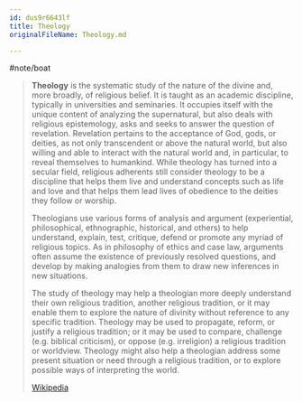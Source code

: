 ```yaml
---
id: dus9r6643lf
title: Theology
originalFileName: Theology.md

---
```


#note/boat

> **Theology** is the systematic study of the nature of the divine and, more broadly, of religious belief. It is taught as an academic discipline, typically in universities and seminaries. It occupies itself with the unique content of analyzing the supernatural, but also deals with religious epistemology, asks and seeks to answer the question of revelation. Revelation pertains to the acceptance of God, gods, or deities, as not only transcendent or above the natural world, but also willing and able to interact with the natural world and, in particular, to reveal themselves to humankind. While theology has turned into a secular field, religious adherents still consider theology to be a discipline that helps them live and understand concepts such as life and love and that helps them lead lives of obedience to the deities they follow or worship.
>
> Theologians use various forms of analysis and argument (experiential, philosophical, ethnographic, historical, and others) to help understand, explain, test, critique, defend or promote any myriad of religious topics. As in philosophy of ethics and case law, arguments often assume the existence of previously resolved questions, and develop by making analogies from them to draw new inferences in new situations.
>
> The study of theology may help a theologian more deeply understand their own religious tradition, another religious tradition, or it may enable them to explore the nature of divinity without reference to any specific tradition. Theology may be used to propagate, reform, or justify a religious tradition; or it may be used to compare, challenge (e.g. biblical criticism), or oppose (e.g. irreligion) a religious tradition or worldview. Theology might also help a theologian address some present situation or need through a religious tradition, or to explore possible ways of interpreting the world.
>
> [Wikipedia](https://en.wikipedia.org/wiki/Theology)
